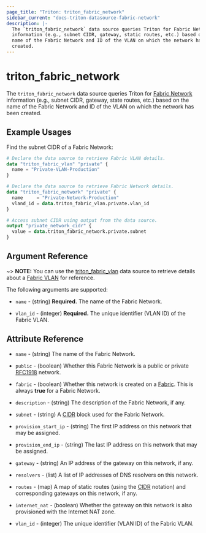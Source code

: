 ```yaml
---
page_title: "Triton: triton_fabric_network"
sidebar_current: "docs-triton-datasource-fabric-network"
description: |-
  The `triton_fabric_network` data source queries Triton for Fabric Network
  information (e.g., subnet CIDR, gateway, static routes, etc.) based on the
  name of the Fabric Network and ID of the VLAN on which the network has been
  created.
---
```


# triton_fabric_network

The `triton_fabric_network` data source queries Triton for [Fabric Network](https://docs.tritondatacenter.com/public-cloud/network/sdn) information (e.g., subnet CIDR, gateway, state routes, etc.) based on the name of the Fabric Network and ID of the VLAN on which the network has been created.

## Example Usages

Find the subnet CIDR of a Fabric Network:

```terraform
# Declare the data source to retrieve Fabric VLAN details.
data "triton_fabric_vlan" "private" {
  name = "Private-VLAN-Production"
}

# Declare the data source to retrieve Fabric Network details.
data "triton_fabric_network" "private" {
  name     = "Private-Network-Production"
  vland_id = data.triton_fabric_vlan.private.vlan_id
}

# Access subnet CIDR using output from the data source.
output "private_network_cidr" {
  value = data.triton_fabric_network.private.subnet
}
```

## Argument Reference

~> **NOTE:** You can use the [triton_fabric_vlan](/docs/providers/triton/d/triton_fabric_vlan.html) data source to retrieve details about a [Fabric VLAN](https://docs.tritondatacenter.com/public-cloud/network/sdn#vlans) for reference.

The following arguments are supported:

* `name` - (string) **Required.** The name of the Fabric Network.

* `vlan_id` - (integer) **Required.** The unique identifier (VLAN ID) of the Fabric VLAN.

## Attribute Reference

* `name` - (string) The name of the Fabric Network.

* `public` - (boolean) Whether this Fabric Network is a public or private [RFC1918](https://tools.ietf.org/html/rfc1918) network.

* `fabric` - (boolean) Whether this network is created on a [Fabric](https://docs.tritondatacenter.com/public-cloud/network/sdn). This is always **true** for a Fabric Network.

* `description` - (string) The description of the Fabric Network, if any.

* `subnet` - (string) A [CIDR](https://tools.ietf.org/html/rfc4632) block used for the Fabric Network.

* `provision_start_ip` - (string) The first IP address on this network that may be assigned.

* `provision_end_ip` - (string) The last IP address on this network that may be assigned.

* `gateway` - (string) An IP address of the gateway on this network, if any.

* `resolvers` - (list) A list of IP addresses of DNS resolvers on this network.

* `routes` - (map) A map of static routes (using the [CIDR](https://tools.ietf.org/html/rfc4632) notation) and corresponding gateways on this network, if any.

* `internet_nat` - (boolean) Whether the gateway on this network is also provisioned with the Internet NAT zone.

* `vlan_id` - (integer) The unique identifier (VLAN ID) of the Fabric VLAN.
